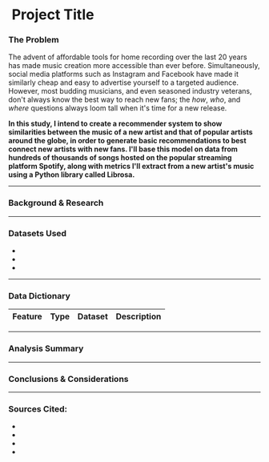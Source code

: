 
# ![]() Project Title

### The Problem

The advent of affordable tools for home recording over the last 20 years has made music creation more accessible than ever before. Simultaneously, social media platforms such as Instagram and Facebook have made it similarly cheap and easy to advertise yourself to a targeted audience. However, most budding musicians, and even seasoned industry veterans, don't always know the best way to reach new fans; the *how*, *who*, and *where* questions always loom tall when it's time for a new release.

**In this study, I intend to create a recommender system to show similarities between the music of a new artist and that of popular artists around the globe, in order to generate basic recommendations to best connect new artists with new fans. I'll base this model on data from hundreds of thousands of songs hosted on the popular streaming platform Spotify, along with metrics I'll extract from a new artist's music using a Python library called Librosa.**

---
### Background & Research


---
### Datasets Used

*
*
*

---

### Data Dictionary
|Feature|Type|Dataset|Description|
|---|---|---|---|


---

### Analysis Summary



---

### Conclusions & Considerations



---

### Sources Cited:
*
*
*
*
